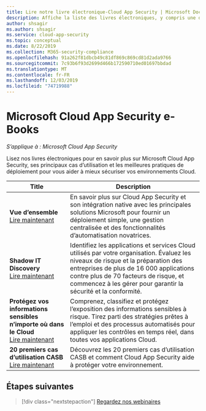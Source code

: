 ```yaml
---
title: Lire notre livre électronique-Cloud App Security | Microsoft Docs
description: Affiche la liste des livres électroniques, y compris une description.
author: shsagir
ms.author: shsagir
ms.service: cloud-app-security
ms.topic: conceptual
ms.date: 8/22/2019
ms.collection: M365-security-compliance
ms.openlocfilehash: 91a262f81dbcb49c81df869c869cd81d2ada9766
ms.sourcegitcommit: 7c93b6f93d2699d466b172590710ed01697bbdad
ms.translationtype: MT
ms.contentlocale: fr-FR
ms.lasthandoff: 12/03/2019
ms.locfileid: "74719988"
---
```

# <a name="microsoft-cloud-app-security-e-books"></a>Microsoft Cloud App Security e-Books

*S’applique à : Microsoft Cloud App Security*

Lisez nos livres électroniques pour en savoir plus sur Microsoft Cloud App Security, ses principaux cas d’utilisation et les meilleures pratiques de déploiement pour vous aider à mieux sécuriser vos environnements Cloud.

| Title | Description |
| --- | --- |
| **Vue d’ensemble**<br />[Lire maintenant](https://go.microsoft.com/fwlink/p/?linkid=2079728) | En savoir plus sur Cloud App Security et son intégration native avec les principales solutions Microsoft pour fournir un déploiement simple, une gestion centralisée et des fonctionnalités d’automatisation novatrices. |
| **Shadow IT Discovery**<br />[Lire maintenant](https://go.microsoft.com/fwlink/p/?linkid=2079805) | Identifiez les applications et services Cloud utilisés par votre organisation. Évaluez les niveaux de risque et la préparation des entreprises de plus de 16 000 applications contre plus de 70 facteurs de risque, et commencez à les gérer pour garantir la sécurité et la conformité. |
| **Protégez vos informations sensibles n’importe où dans le Cloud**<br />[Lire maintenant](https://go.microsoft.com/fwlink/p/?linkid=2079808) | Comprenez, classifiez et protégez l’exposition des informations sensibles à risque. Tirez parti des stratégies prêtes à l’emploi et des processus automatisés pour appliquer les contrôles en temps réel, dans toutes vos applications Cloud. |
| **20 premiers cas d’utilisation CASB**<br />[Lire maintenant](https://go.microsoft.com/fwlink/p/?linkid=2099428) | Découvrez les 20 premiers cas d’utilisation CASB et comment Cloud App Security aide à protéger votre environnement. |

## <a name="next-steps"></a>Étapes suivantes

> [!div class="nextstepaction"]
> [Regardez nos webinaires](webinars.md)
